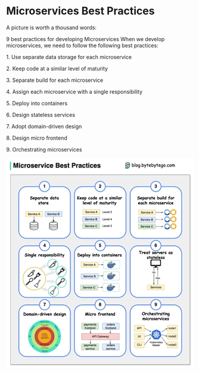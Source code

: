 # Microservices Best Practices

A picture is worth a thousand words: 

9 best practices for developing Microservices When we develop microservices, we need to follow the following best practices:

1.⁠ ⁠Use separate data storage for each microservice

2.⁠ ⁠Keep code at a similar level of maturity

3.⁠ ⁠Separate build for each microservice

4.⁠ ⁠Assign each microservice with a single responsibility

5.⁠ ⁠Deploy into containers

6.⁠ ⁠Design stateless services

7.⁠ ⁠Adopt domain-driven design

8.⁠ ⁠Design micro frontend

9.⁠ ⁠Orchestrating microservices

![best practices](./best.jpeg)


